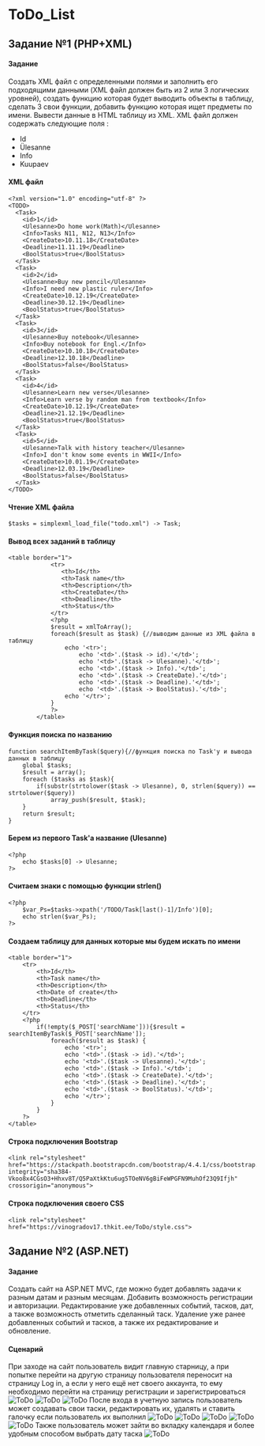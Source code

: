 # ToDo_List
## Задание №1 (PHP+XML)

#### Задание
Создать XML файл с определенными полями и заполнить его подходящими данными (XML файл должен быть из 2 или 3 логических уровней), создать функцию которая будет выводить объекты в таблицу, сделать 3 свои функции, добавить функцию которая ищет предметы по имени. Вывести данные в HTML таблицу из XML.
XML файл должен содержать следующие поля : 
- Id
- Ülesanne
- Info
- Kuupaev


#### XML файл
```
<?xml version="1.0" encoding="utf-8" ?>
<TODO>
  <Task>
    <id>1</id>
    <Ulesanne>Do home work(Math)</Ulesanne>
    <Info>Tasks N11, N12, N13</Info>
    <CreateDate>10.11.18</CreateDate>
    <Deadline>11.11.19</Deadline>
    <BoolStatus>true</BoolStatus>
  </Task>
  <Task>
    <id>2</id>
    <Ulesanne>Buy new pencil</Ulesanne>
    <Info>I need new plastic ruler</Info>
    <CreateDate>10.12.19</CreateDate>
    <Deadline>30.12.19</Deadline>
    <BoolStatus>true</BoolStatus>
  </Task>
  <Task>
    <id>3</id>
    <Ulesanne>Buy notebook</Ulesanne>
    <Info>Buy notebook for Engl.</Info>
    <CreateDate>10.10.18</CreateDate>
    <Deadline>12.10.18</Deadline>
    <BoolStatus>false</BoolStatus>
  </Task>
  <Task>
    <id>4</id>
    <Ulesanne>Learn new verse</Ulesanne>
    <Info>Learn verse by random man from textbook</Info>
    <CreateDate>10.12.19</CreateDate>
    <Deadline>21.12.19</Deadline>
    <BoolStatus>true</BoolStatus>
  </Task>
  <Task>
    <id>5</id>
    <Ulesanne>Talk with history teacher</Ulesanne>
    <Info>I don't know some events in WWII</Info>
    <CreateDate>10.01.19</CreateDate>
    <Deadline>12.03.19</Deadline>
    <BoolStatus>false</BoolStatus>
  </Task>
</TODO>
```

#### Чтение XML файла
```
$tasks = simplexml_load_file("todo.xml") -> Task;
```

#### Вывод всех заданий в таблицу
```
<table border="1">
            <tr>
               <th>Id</th>
               <th>Task name</th>
               <th>Description</th>
               <th>CreateDate</th>
               <th>Deadline</th>
               <th>Status</th>
            </tr>
            <?php
            $result = xmlToArray();
            foreach($result as $task) {//выводим данные из XML файла в таблицу
                echo '<tr>';
                    echo '<td>'.($task -> id).'</td>';
                    echo '<td>'.($task -> Ulesanne).'</td>';
                    echo '<td>'.($task -> Info).'</td>';
                    echo '<td>'.($task -> CreateDate).'</td>';
                    echo '<td>'.($task -> Deadline).'</td>';
                    echo '<td>'.($task -> BoolStatus).'</td>';
                echo '</tr>';
            }
            ?>
        </table>
```

#### Функция поиска по названию
```
function searchItemByTask($query){//функция поиска по Task'у и вывода данных в таблицу
    global $tasks;
    $result = array();
    foreach ($tasks as $task){
        if(substr(strtolower($task -> Ulesanne), 0, strlen($query)) == strtolower($query))
            array_push($result, $task);
    }
    return $result;
}
```

#### Берем из первого Task'a название (Ulesanne)
```
<?php
    echo $tasks[0] -> Ulesanne;
?>
```

#### Считаем знаки с помощью функции strlen()
```
<?php
    $var_Ps=$tasks->xpath('/TODO/Task[last()-1]/Info')[0];
    echo strlen($var_Ps);
?>
```

#### Создаем таблицу для данных которые мы будем искать по имени
```
<table border="1">
    <tr>
        <th>Id</th>
        <th>Task name</th>
        <th>Description</th>
        <th>Date of create</th>
        <th>Deadline</th>
        <th>Status</th>
    </tr>
    <?php
        if(!empty($_POST['searchName'])){$result = searchItemByTask($_POST['searchName']);
            foreach($result as $task) {
                echo '<tr>';
                echo '<td>'.($task -> id).'</td>';
                echo '<td>'.($task -> Ulesanne).'</td>';
                echo '<td>'.($task -> Info).'</td>';
                echo '<td>'.($task -> CreateDate).'</td>';
                echo '<td>'.($task -> Deadline).'</td>';
                echo '<td>'.($task -> BoolStatus).'</td>';
                echo '</tr>';
            }
        }
    ?>
</table>
```

#### Строка подключения Bootstrap
```
<link rel="stylesheet" href="https://stackpath.bootstrapcdn.com/bootstrap/4.4.1/css/bootstrap.min.css" integrity="sha384-Vkoo8x4CGsO3+Hhxv8T/Q5PaXtkKtu6ug5TOeNV6gBiFeWPGFN9MuhOf23Q9Ifjh" crossorigin="anonymous">
```

#### Строка подключения своего CSS
```
<link rel="stylesheet" href="https://vinogradov17.thkit.ee/ToDo/style.css">
```

## Задание №2 (ASP.NET)

#### Задание
Создать сайт на ASP.NET MVC, где можно будет добавлять задачи к разным датам и разным месяцам. Добавить возможность регистрации и авторизации. Редактирование уже добавленных событий, тасков, дат, а также возможность отметить сделанный таск. Удаление уже ранее добавленных событий и тасков, а также их редактирование и обновление.

#### Сценарий
При заходе на сайт пользователь видит главную старницу, а при попытке перейти на другую страницу пользователя переносит на страницу Log in, а если у него ещё нет своего аккаунта, то ему необходимо перейти на страницу регистрации и зарегистрироваться
![ToDo](https://github.com/NikVin322/ToDo_List/blob/master/Screens/1.PNG)
![ToDo](https://github.com/NikVin322/ToDo_List/blob/master/Screens/3.PNG)
![ToDo](https://github.com/NikVin322/ToDo_List/blob/master/Screens/2.PNG)
После входа в учетную запись пользователь может создавать свои таски, редактировать их, удалять и ставить галочку если пользователь их выполнил
![ToDo](https://github.com/NikVin322/ToDo_List/blob/master/Screens/4.PNG)
![ToDo](https://github.com/NikVin322/ToDo_List/blob/master/Screens/5.PNG)
![ToDo](https://github.com/NikVin322/ToDo_List/blob/master/Screens/7.PNG)
![ToDo](https://github.com/NikVin322/ToDo_List/blob/master/Screens/8.PNG)
![ToDo](https://github.com/NikVin322/ToDo_List/blob/master/Screens/9.PNG)
Также пользователь может зайти во вкладку календаря и более удобным способом выбрать дату таска
![ToDo](https://github.com/NikVin322/ToDo_List/blob/master/Screens/6.PNG)
